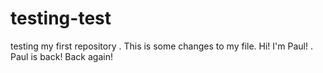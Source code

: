 # testing-test
testing my first repository
.
This is some changes to my file. Hi! I'm Paul!
.
Paul is back! Back again!